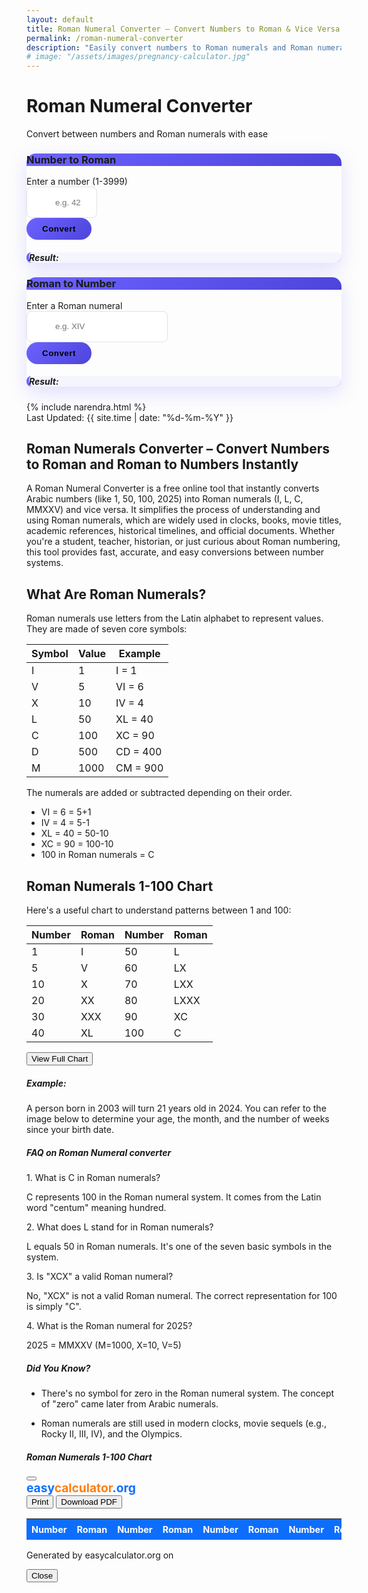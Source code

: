 ```yaml
---
layout: default
title: Roman Numeral Converter – Convert Numbers to Roman & Vice Versa
permalink: /roman-numeral-converter
description: "Easily convert numbers to Roman numerals and Roman numerals to numbers using our free Roman Numeral Converter tool. Instant results, accurate conversions, and user-friendly interface!"
# image: "/assets/images/pregnancy-calculator.jpg"
---
```

<style>
        :root {
            --primary-color: #6c63ff;
            --secondary-color: #4d44db;
            --light-color: #f8f9fa;
            --dark-color: #343a40;
        }
         .converter-card {
            border-radius: 15px;
            border: none;
            box-shadow: 0 10px 30px rgba(108, 99, 255, 0.2);
            transition: transform 0.3s ease;
        }
        .converter-card:hover {
            transform: translateY(-5px);
        }
        .card-header {
            border-radius: 15px 15px 0 0 !important;
            background: linear-gradient(135deg, var(--primary-color), var(--secondary-color));
        }
        .btn-convert {
            background: linear-gradient(135deg, var(--primary-color), var(--secondary-color));
            border: none;
            padding: 10px 25px;
            border-radius: 50px;
            font-weight: 600;
            letter-spacing: 0.5px;
            transition: all 0.3s ease;
        }
        .btn-convert:hover {
            transform: translateY(-2px);
            box-shadow: 0 5px 15px rgba(108, 99, 255, 0.4);
        }
        .result-box {
            background-color: rgba(108, 99, 255, 0.05);
            border-left: 4px solid var(--primary-color);
            border-radius: 8px;
        }
        .input-field {
            position: relative;
        }
        .input-field i {
            position: absolute;
            left: 15px;
            top: 50%;
            transform: translateY(-50%);
            color: var(--primary-color);
        }
        .input-field input {
            padding-left: 45px;
            border-radius: 8px;
            border: 1px solid #dee2e6;
            height: 50px;
        }
         .roman-header {
            background: linear-gradient(135deg, #6a11cb 0%, #2575fc 100%);
            color: white;
        }
        .symbol-card {
            transition: transform 0.3s;
            border-radius: 10px;
            box-shadow: 0 4px 6px rgba(0, 0, 0, 0.1);
        }
        .symbol-card:hover {
            transform: translateY(-5px);
        }
        .symbol-value {
            font-size: 1.5rem;
            font-weight: bold;
        }
         .chart-modal .modal-dialog {
            max-width: 900px;
        }
        .chart-table {
            width: 100%;
            border-collapse: collapse;
        }
        .chart-table th {
            background-color: #0d6efd;
            color: white;
            padding: 8px;
            text-align: center;
            font-size: 0.9rem;
        }
        .chart-table td {
            padding: 6px;
            text-align: center;
            border: 1px solid #dee2e6;
            font-size: 0.85rem;
        }
        .chart-table tr:nth-child(even) {
            background-color: #f8f9fa;
        }
        .brand-logo {
            font-weight: 700;
            color: #0d6efd;
            font-size: 1.2rem;
        }
        .brand-logo span {
            color: #fd7e14;
        }
        @media print {
            body * {
                visibility: hidden;
            }
            .chart-print, .chart-print * {
                visibility: visible;
            }
            .chart-print {
                position: absolute;
                left: 0;
                top: 0;
                width: 100%;
                margin: 0;
                padding: 15px;
                font-size: 12px;
            }
            .no-print {
                display: none !important;
            }
        }
        @media (max-width: 768px) {
            .converter-col {
                margin-bottom: 30px;
            }
        }
    </style>
<div class="container py-1">
        <div class="text-center mb-1">
            <h1 class="display-4 fw-bold">Roman Numeral Converter</h1>
            <p class="lead text-muted">Convert between numbers and Roman numerals with ease</p>
        </div>
        <div class="row justify-content-center">
            <!-- Number to Roman Converter -->
            <div class="col-lg-5 col-md-6 converter-col">
                <div class="card converter-card h-100">
                    <div class="card-header text-white">
                        <h3 class="card-title text-center mb-0 py-2">
                            <i class="fas fa-digital-tachograph me-2"></i>Number to Roman
                        </h3>
                    </div>
                    <div class="card-body d-flex flex-column">
                        <div class="mb-4">
                            <label for="numberInput" class="form-label fw-bold">Enter a number (1-3999)</label>
                            <div class="input-field mb-3">
                                <i class="fas fa-keyboard"></i>
                                <input type="number" class="form-control" id="numberInput" min="1" max="3999" placeholder="e.g. 42">
                            </div>
                        </div>
                        <div class="text-center mt-auto">
                            <button class="btn btn-convert text-white w-100" onclick="convertToRoman()"> <i class="fas fa-exchange-alt me-2"></i>Convert </button>
                        </div>
                        <div class="mt-4 p-3 result-box">
                            <h5 class="d-flex align-items-center">
                                <i class="fas fa-history me-2"></i>Result:
                            </h5>
                            <div id="romanResult" class="fs-4 fw-bold text-primary"></div>
                        </div>
                    </div>
                </div>
            </div>
            <!-- Roman to Number Converter -->
            <div class="col-lg-5 col-md-6 converter-col">
                <div class="card converter-card h-100">
                    <div class="card-header text-white">
                        <h3 class="card-title text-center mb-0 py-2">
                            <i class="fas fa-font me-2"></i>Roman to Number
                        </h3>
                    </div>
                    <div class="card-body d-flex flex-column">
                        <div class="mb-4">
                            <label for="romanInput" class="form-label fw-bold">Enter a Roman numeral</label>
                            <div class="input-field mb-3">
                                <i class="fas fa-text-height"></i>
                                <input type="text" class="form-control text-uppercase" id="romanInput" placeholder="e.g. XIV">
                            </div>
                        </div>
                        <div class="text-center mt-auto">
                            <button class="btn btn-convert text-white w-100" onclick="convertToNumber()">
                                <i class="fas fa-exchange-alt me-2"></i>Convert
                            </button>
                        </div>
                        <div class="mt-4 p-3 result-box">
                            <h5 class="d-flex align-items-center">
                                <i class="fas fa-history me-2"></i>Result:
                            </h5>
                            <div id="numberResult" class="fs-4 fw-bold text-primary"></div>
                        </div>
                    </div>
                </div>
            </div>
        </div>
    </div>

<!-- Article Content -->
 <div class="article-container">
      <div class="d-flex flex-wrap justify-content-between align-items-center mb-4 pb-3 border-bottom">
        <div class="d-flex align-items-center">
          <div class=" p-2 "></div>
          <div>{% include narendra.html %}</div>
        </div>
        <div class="text-muted p-3">
          <i class="fas fa-calendar me-1"></i>Last Updated: {{ site.time | date: "%d-%m-%Y" }}
        </div>
      </div>

<!-- Section -->
<section class="mb-5">
 <h2>Roman Numerals Converter – Convert Numbers to Roman and Roman to Numbers Instantly</h2>
   <p>A Roman Numeral Converter is a free online tool that instantly converts Arabic numbers (like 1, 50, 100, 2025) into Roman numerals (I, L, C, MMXXV) and vice versa. It simplifies the process of understanding and using Roman numerals, which are widely used in clocks, books, movie titles, academic references, historical timelines, and official documents. Whether you're a student, teacher, historian, or just curious about Roman numbering, this tool provides fast, accurate, and easy conversions between number systems.</p>
  <!-- Information Sections -->
<section id="learn" class="mb-5">
            <div class="row g-4">
                <!-- What Are Roman Numerals -->
                <div class="col-lg-6">
                    <div class="card h-100 border-0 shadow-sm">
                        <div class=" bg-warning bg-opacity-10 py-3">
                            <h2 class="h4 mb-0"><i class="bi bi-question-circle-fill text-warning me-2"></i>What Are Roman Numerals?</h2>
                        </div>
                        <div class="card-body">
                            <p>Roman numerals use letters from the Latin alphabet to represent values. They are made of seven core symbols:</p>
                            <div class="table-responsive">
                                <table class="table table-bordered table-hover">
                                    <thead class="table-warning">
                                        <tr>
                                            <th>Symbol</th>
                                            <th>Value</th>
                                            <th>Example</th>
                                        </tr>
                                    </thead>
                                    <tbody>
                                        <tr><td>I</td><td>1</td><td>I = 1</td></tr>
                                        <tr><td>V</td><td>5</td><td>VI = 6</td></tr>
                                        <tr><td>X</td><td>10</td><td>IV = 4</td></tr>
                                        <tr><td>L</td><td>50</td><td>XL = 40</td></tr>
                                        <tr><td>C</td><td>100</td><td>XC = 90</td></tr>
                                        <tr><td>D</td><td>500</td><td>CD = 400</td></tr>
                                        <tr><td>M</td><td>1000</td><td>CM = 900</td></tr>
                                    </tbody>
                                </table>
                            </div>
                            <div class="alert alert-info mt-3">
                                <i class="bi bi-info-circle-fill me-2"></i>
                                The numerals are added or subtracted depending on their order.
                            <br><ul><li>VI = 6 = 5+1</li><li>IV = 4 = 5-1 </li><li>XL = 40 = 50-10 </li><li>XC = 90 = 100-10</li><li>100 in Roman numerals = C</li></ul>
                            </div>
                        </div>
                    </div>
                </div>
                <!-- Roman Numerals Chart -->
                <div class="col-lg-6">
                    <div class="card h-100 border-0 shadow-sm">
                        <div class=" bg-info bg-opacity-10 py-3 ">
                            <h2 class="h4 mb-0"><i class="bi bi-table text-info me-2"></i>Roman Numerals 1-100 Chart</h2>
                        </div>
                        <div class="card-body">
                            <p>Here's a useful chart to understand patterns between 1 and 100:</p>
                            <div class="table-responsive">
                                <table class="table table-bordered table-striped">
                                    <thead class="table-info">
                                        <tr>
                                            <th>Number</th>
                                            <th>Roman</th>
                                            <th>Number</th>
                                            <th>Roman</th>
                                        </tr>
                                    </thead>
                                    <tbody>
                                        <tr><td>1</td><td>I</td><td>50</td><td>L</td></tr>
                                        <tr><td>5</td><td>V</td><td>60</td><td>LX</td></tr>
                                        <tr><td>10</td><td>X</td><td>70</td><td>LXX</td></tr>
                                        <tr><td>20</td><td>XX</td><td>80</td><td>LXXX</td></tr>
                                        <tr><td>30</td><td>XXX</td><td>90</td><td>XC</td></tr>
                                        <tr><td>40</td><td>XL</td><td>100</td><td>C</td></tr>
                                    </tbody>
                                </table>
                            </div>
           <div class="text-center mt-3">
            <button class="btn btn-primary btn-lg px-5 py-3 mb-4" data-bs-toggle="modal" data-bs-target="#chartModal"><i class="bi bi-table me-2"></i>View Full Chart</button> </div>
            </div>
        </div>
        </div>






                      
 <!-- highlight-box-->
 <div class="highlight-box">
   <h5><i class="fas fa-lightbulb text-warning me-2"></i>Example:</h5>
    <p class="mb-0">A person born in 2003 will turn 21 years old in 2024. You can refer to the image below to determine your age, the month, and the number of weeks since your birth date.</p>
    </div>

 </div>

 </section>
      <!-- FAQ Section -->
      <section class="mb-5">
        <h5 class="mb-4">FAQ on Roman Numeral converter</h5>
        <div class="card mb-3 border-0 bg-light">
          <div class="card-body ">
            <div class="fw-bold text-primary">1. What is C in Roman numerals?</div>
            <p class="mb-0">C represents 100 in the Roman numeral system. It comes from the Latin word "centum" meaning hundred.</p>
          </div>
        </div>
        <div class="card mb-3 border-0 bg-light">
          <div class="card-body ">
            <div class="fw-bold text-primary"> 2. What does L stand for in Roman numerals?</div>
            <p class="mb-0">L equals 50 in Roman numerals. It's one of the seven basic symbols in the system.</p>
          </div>
        </div>
        <div class="card mb-3 border-0 bg-light">
          <div class="card-body ">
            <div class="fw-bold text-primary"> 3. Is "XCX" a valid Roman numeral? </div>
            <p class="mb-0"> No, "XCX" is not a valid Roman numeral. The correct representation for 100 is simply "C".</p>
          </div>
        </div>
        <div class="card mb-3 border-0 bg-light">
          <div class="card-body ">
            <div class="fw-bold text-primary"> 4.  What is the Roman numeral for 2025?</div>
            <p class="mb-0">2025 = MMXXV (M=1000, X=10, V=5)</p>
          </div>
        </div>
      </section>
<!-- Did You Know? -->
<div class="card border-0 bg-light mb-5 p-3">
 <h5 class="d-flex align-items-center"><i class="fas fa-info-circle me-3 text-primary"></i>Did You Know?</h5>
 <ul>
  <li><p class="mb-0">There's no symbol for zero in the Roman numeral system. The concept of "zero" came later from Arabic numerals.</p></li>
  <li><p>Roman numerals are still used in modern clocks, movie sequels (e.g., Rocky II, III, IV), and the Olympics.</p></li></ul>
 </div>
<!-- Chart Modal -->
    <div class="modal fade chart-modal" id="chartModal" tabindex="-1" aria-labelledby="chartModalLabel" aria-hidden="true">
        <div class="modal-dialog modal-xl">
            <div class="modal-content">
                <div class="modal-header bg-primary text-white">
                    <h5 class="modal-title" id="chartModalLabel">Roman Numerals 1-100 Chart</h5>
                    <button type="button" class="btn-close btn-close-white" data-bs-dismiss="modal" aria-label="Close"></button>
                </div>
                <div class="modal-body">
                    <div class="d-flex justify-content-between mb-3">
                        <span class="brand-logo">easy<span>calculator</span>.org</span>
                        <div class="d-flex gap-2">
                            <button class="btn btn-sm btn-success" onclick="window.print()">
                                <i class="bi bi-printer-fill me-1"></i>Print
                            </button>
                            <button class="btn btn-sm btn-danger" id="downloadPdfBtn">
                                <i class="bi bi-file-earmark-pdf-fill me-1"></i>Download PDF
                            </button>
                        </div>
                    </div>
                    <div class="chart-print">
                        <div class="table-responsive">
                            <table class="chart-table">
                                <thead>
                                    <tr>
                                        <th>Number</th>
                                        <th>Roman</th>
                                        <th>Number</th>
                                        <th>Roman</th>
                                        <th>Number</th>
                                        <th>Roman</th>
                                        <th>Number</th>
                                        <th>Roman</th>
                                        <th>Number</th>
                                        <th>Roman</th>
                                    </tr>
                                </thead>
                                <tbody>
                                    <!-- Rows will be inserted by JavaScript -->
                                </tbody>
                            </table>
                        </div>
                        <div class="mt-4 small text-muted text-center">
                            <p>Generated by easycalculator.org on <span id="currentDate"></span></p>
                        </div>
                    </div>
                </div>
                <div class="modal-footer">
                    <button type="button" class="btn btn-secondary" data-bs-dismiss="modal">Close</button>
                </div>
            </div>
        </div>
    </div>









<script src="{{ '/assets/js/roman.js' | relative_url }}"></script>
<script src="https://cdnjs.cloudflare.com/ajax/libs/jspdf/2.5.1/jspdf.umd.min.js"></script>

